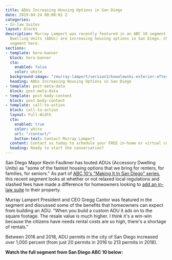 ```yaml
---
title: ADUs Increasing Housing Options in San Diego
date: 2019-04-24 00:00:01 Z
categories:
- In-law Suites
layout: blocks
description: Murray Lampert was recently featured in an ABC 10 segment about how Accessory
  Dwelling Units (ADUs) are increasing housing options in San Diego. Check out the
  segment here.
sections:
- template: hero-banner
  block: hero-banner
  cta:
    enabled: false
    color: white
  background-image: "/murray-lampert/version3/kowalewski-exterior-after-1.jpg"
  heading: ADUs Increasing Housing Options in San Diego
- template: post-meta-data
  block: post-meta-data
- template: post-body-content
  block: post-body-content
- template: call-to-action
  block: call-to-action
  layout: Full-Width
  cta:
    enabled: true
    color: white
    url: "/contact/"
    button-text: Contact Murray Lampert
  content: Contact us today to schedule your FREE in-home or virtual consultation.
  heading: Ready to start the conversation?
---
```


San Diego Mayor Kevin Faulkner has touted ADUs (Accessory Dwelling Units) as "some of the fastest housing options that we bring for renters, for families, for seniors." As part of [ABC 10's "Making It In San Diego" series](https://www.10news.com/news/making-it-in-san-diego/making-it-in-san-diego-granny-flat-permits-soar), this recent segment looks at whether or not relaxed local regulations and slashed fees have made a difference for homeowners looking to [add an in-law suite](/san-diego-in-law-suites) to their property.

Murray Lampert President and CEO Gregg Cantor was featured in the segment and discussed some of the benefits that homeowners can expect from building an ADU. "When you build a custom ADU it ads on to the square footage. The resale value is much higher. I think it's a win-win because the citizens have needs rental costs are so high, there's a shortage of rentals."

Between 2016 and 2018, ADU permits in the city of San Diego increased over 1,000 percent (from just 20 permits in 2016 to 213 permits in 2018).

**Watch the full segment from San Diego ABC 10 below:**

<lite-youtube videoid="ghhPhEmTEgQ" style="background-image: url('https://i.ytimg.com/vi/ghhPhEmTEgQ/hqdefault.jpg');">
</lite-youtube>
